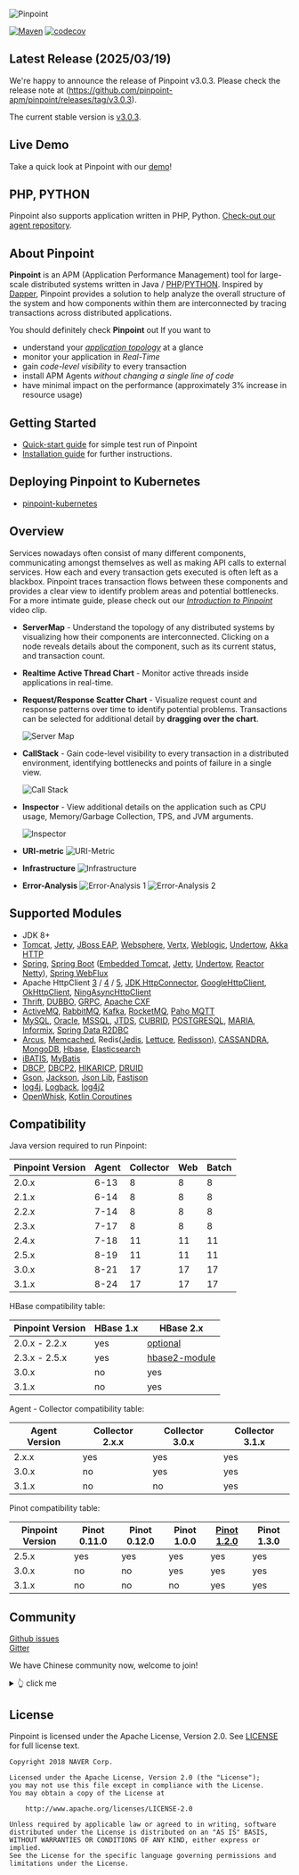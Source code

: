 

![Pinpoint](web/psd/logo.png)

[![Maven](https://img.shields.io/github/actions/workflow/status/pinpoint-apm/pinpoint/maven.yml?branch=master&label=build&logo=github)](https://github.com/pinpoint-apm/pinpoint/actions?query=workflow%3AMaven)
[![codecov](https://codecov.io/gh/pinpoint-apm/pinpoint/branch/master/graph/badge.svg)](https://codecov.io/gh/pinpoint-apm/pinpoint)

## Latest Release (2025/03/19)

We're happy to announce the release of Pinpoint v3.0.3.
Please check the release note at (https://github.com/pinpoint-apm/pinpoint/releases/tag/v3.0.3).

The current stable version is [v3.0.3](https://github.com/pinpoint-apm/pinpoint/releases/tag/v3.0.3).

## Live Demo

Take a quick look at Pinpoint with our [demo](http://223.130.142.103:8080/main/ApiGateway@SPRING_BOOT/5m?inbound=1&outbound=4&wasOnly=false&bidirectional=false)!

## PHP, PYTHON

Pinpoint also supports application written in PHP, Python. [Check-out our agent repository](https://github.com/pinpoint-apm/pinpoint-c-agent).

## About Pinpoint

**Pinpoint** is an APM (Application Performance Management) tool for large-scale distributed systems written in Java / [PHP](https://github.com/pinpoint-apm/pinpoint-c-agent)/[PYTHON]((https://github.com/pinpoint-apm/pinpoint-c-agent)).
Inspired by [Dapper](http://research.google.com/pubs/pub36356.html "Google Dapper"),
Pinpoint provides a solution to help analyze the overall structure of the system and how components within them are interconnected by tracing transactions across distributed applications.

You should definitely check **Pinpoint** out If you want to

* understand your *[application topology](https://pinpoint-apm.gitbook.io/pinpoint/want-a-quick-tour/overview)* at a glance
* monitor your application in *Real-Time*
* gain *code-level visibility* to every transaction
* install APM Agents *without changing a single line of code*
* have minimal impact on the performance (approximately 3% increase in resource usage)

## Getting Started
 * [Quick-start guide](https://pinpoint-apm.gitbook.io/pinpoint/getting-started/quickstart) for simple test run of Pinpoint
 * [Installation guide](https://pinpoint-apm.gitbook.io/pinpoint/getting-started/installation) for further instructions.

## Deploying Pinpoint to Kubernetes
 * [pinpoint-kubernetes](https://github.com/pinpoint-apm/pinpoint-kubernetes) 
 
## Overview
Services nowadays often consist of many different components, communicating amongst themselves as well as making API calls to external services. How each and every transaction gets executed is often left as a blackbox. Pinpoint traces transaction flows between these components and provides a clear view to identify problem areas and potential bottlenecks.<br/>
For a more intimate guide, please check out our *[Introduction to Pinpoint](https://pinpoint-apm.gitbook.io/pinpoint/#want-a-quick-tour)* video clip.

* **ServerMap** - Understand the topology of any distributed systems by visualizing how their components are interconnected. Clicking on a node reveals details about the component, such as its current status, and transaction count.
* **Realtime Active Thread Chart** - Monitor active threads inside applications in real-time.
* **Request/Response Scatter Chart** - Visualize request count and response patterns over time to identify potential problems. Transactions can be selected for additional detail by **dragging over the chart**.

  ![Server Map](doc/images/ss_server-map.png)

* **CallStack** - Gain code-level visibility to every transaction in a distributed environment, identifying bottlenecks and points of failure in a single view.

  ![Call Stack](doc/images/ss_call-stack.png)

* **Inspector** - View additional details on the application such as CPU usage, Memory/Garbage Collection, TPS, and JVM arguments.

  ![Inspector](doc/images/ss_inspector.png)

* **URI-metric**
  ![URI-Metric](doc/images/ss-uri-metric.png)

* **Infrastructure**
  ![Infrastructure](doc/images/ss-Infrastructure-metric.png)

* **Error-Analysis**
  ![Error-Analysis 1](doc/images/ss_error-analysis1.png)
  ![Error-Analysis 2](doc/images/ss_error-analysis3.gif)

## Supported Modules
* JDK 8+
* [Tomcat](https://github.com/pinpoint-apm/pinpoint/tree/master/agent-module/plugins/tomcat), [Jetty](https://github.com/pinpoint-apm/pinpoint/tree/master/agent-module/plugins/jetty), [JBoss EAP](https://github.com/pinpoint-apm/pinpoint/tree/master/agent-module/plugins/jboss), [Websphere](https://github.com/pinpoint-apm/pinpoint/tree/master/agent-module/plugins/websphere), [Vertx](https://github.com/pinpoint-apm/pinpoint/tree/master/agent-module/plugins/vertx), [Weblogic](https://github.com/pinpoint-apm/pinpoint/tree/master/agent-module/plugins/weblogic), [Undertow](https://github.com/pinpoint-apm/pinpoint/tree/master/agent-module/plugins/undertow), [Akka HTTP](https://github.com/pinpoint-apm/pinpoint/tree/master/agent-module/plugins/akka-http)
* [Spring](https://github.com/pinpoint-apm/pinpoint/tree/master/agent-module/plugins/spring), [Spring Boot](https://github.com/pinpoint-apm/pinpoint/tree/master/agent-module/plugins/spring-boot) ([Embedded Tomcat](https://github.com/pinpoint-apm/pinpoint/tree/master/agent-module/plugins/tomcat), [Jetty](https://github.com/pinpoint-apm/pinpoint/tree/master/agent-module/plugins/jetty), [Undertow](https://github.com/pinpoint-apm/pinpoint/tree/master/agent-module/plugins/undertow), [Reactor Netty](https://github.com/pinpoint-apm/pinpoint/tree/master/agent-module/plugins/reactor-netty)), [Spring WebFlux](https://github.com/pinpoint-apm/pinpoint/tree/master/agent-module/plugins/spring-webflux)
* Apache HttpClient [3](https://github.com/pinpoint-apm/pinpoint/tree/master/agent-module/plugins/httpclient3) / [4](https://github.com/pinpoint-apm/pinpoint/tree/master/agent-module/plugins/httpclient4) / [5](https://github.com/pinpoint-apm/pinpoint/tree/master/agent-module/plugins/httpclient5), [JDK HttpConnector](https://github.com/pinpoint-apm/pinpoint/tree/master/agent-module/plugins/jdk-http), [GoogleHttpClient](https://github.com/pinpoint-apm/pinpoint/tree/master/agent-module/plugins/google-httpclient), [OkHttpClient](https://github.com/pinpoint-apm/pinpoint/tree/master/agent-module/plugins/okhttp), [NingAsyncHttpClient](https://github.com/pinpoint-apm/pinpoint/tree/master/agent-module/plugins/ning-asynchttpclient)
* [Thrift](https://github.com/pinpoint-apm/pinpoint/tree/master/agent-module/plugins/thrift), [DUBBO](https://github.com/pinpoint-apm/pinpoint/tree/master/agent-module/plugins/dubbo), [GRPC](https://github.com/pinpoint-apm/pinpoint/tree/master/agent-module/plugins/grpc), [Apache CXF](https://github.com/pinpoint-apm/pinpoint/tree/master/agent-module/plugins/cxf)
* [ActiveMQ](https://github.com/pinpoint-apm/pinpoint/tree/master/agent-module/plugins/activemq-client), [RabbitMQ](https://github.com/pinpoint-apm/pinpoint/tree/master/agent-module/plugins/rabbitmq), [Kafka](https://github.com/pinpoint-apm/pinpoint/tree/master/agent-module/plugins/kafka), [RocketMQ](https://github.com/pinpoint-apm/pinpoint/tree/master/agent-module/plugins/rabbitmq), [Paho MQTT](https://github.com/pinpoint-apm/pinpoint/tree/master/agent-module/plugins/paho-mqtt)
* [MySQL](https://github.com/pinpoint-apm/pinpoint/tree/master/agent-module/plugins/mysql-jdbc), [Oracle](https://github.com/pinpoint-apm/pinpoint/tree/master/agent-module/plugins/oracle-jdbc), [MSSQL](https://github.com/pinpoint-apm/pinpoint/tree/master/agent-module/plugins/mssql-jdbc), [JTDS](https://github.com/pinpoint-apm/pinpoint/tree/master/agent-module/plugins/jtds), [CUBRID](https://github.com/pinpoint-apm/pinpoint/tree/master/agent-module/plugins/cubrid-jdbc), [POSTGRESQL](https://github.com/pinpoint-apm/pinpoint/tree/master/agent-module/plugins/postgresql-jdbc), [MARIA](https://github.com/pinpoint-apm/pinpoint/tree/master/agent-module/plugins/mariadb-jdbc), [Informix](https://github.com/pinpoint-apm/pinpoint/tree/master/agent-module/plugins/informix-jdbc), [Spring Data R2DBC](https://github.com/pinpoint-apm/pinpoint/tree/master/agent-module/plugins/spring-data-r2dbc)
* [Arcus](https://github.com/pinpoint-apm/pinpoint/tree/master/agent-module/plugins/arcus), [Memcached](https://github.com/pinpoint-apm/pinpoint/tree/master/agent-module/plugins/arcus), Redis([Jedis](https://github.com/pinpoint-apm/pinpoint/blob/master/agent-module/plugins/redis), [Lettuce](https://github.com/pinpoint-apm/pinpoint/tree/master/agent-module/plugins/redis-lettuce), [Redisson](https://github.com/pinpoint-apm/pinpoint/tree/master/agent-module/plugins/redis-redisson)), [CASSANDRA](https://github.com/pinpoint-apm/pinpoint/tree/master/agent-module/plugins/cassandra), [MongoDB](https://github.com/pinpoint-apm/pinpoint/tree/master/agent-module/plugins/mongodb), [Hbase](https://github.com/pinpoint-apm/pinpoint/tree/master/agent-module/plugins/hbase), [Elasticsearch](https://github.com/pinpoint-apm/pinpoint/tree/master/agent-module/plugins/elasticsearch)
* [iBATIS](https://github.com/pinpoint-apm/pinpoint/tree/master/agent-module/plugins/ibatis), [MyBatis](https://github.com/pinpoint-apm/pinpoint/tree/master/agent-module/plugins/mybatis)
* [DBCP](https://github.com/pinpoint-apm/pinpoint/tree/master/agent-module/plugins/dbcp), [DBCP2](https://github.com/pinpoint-apm/pinpoint/tree/master/agent-module/plugins/dbcp2), [HIKARICP](https://github.com/pinpoint-apm/pinpoint/tree/master/agent-module/plugins/hikaricp), [DRUID](https://github.com/pinpoint-apm/pinpoint/tree/master/agent-module/plugins/druid)
* [Gson](https://github.com/pinpoint-apm/pinpoint/tree/master/agent-module/plugins/gson), [Jackson](https://github.com/pinpoint-apm/pinpoint/tree/master/agent-module/plugins/jackson), [Json Lib](https://github.com/pinpoint-apm/pinpoint/tree/master/agent-module/plugins/json-lib), [Fastjson](https://github.com/pinpoint-apm/pinpoint/tree/master/agent-module/plugins/fastjson)
* [log4j](https://github.com/pinpoint-apm/pinpoint/tree/master/agent-module/plugins/log4j), [Logback](https://github.com/pinpoint-apm/pinpoint/tree/master/agent-module/plugins/logback), [log4j2](https://github.com/pinpoint-apm/pinpoint/tree/master/agent-module/plugins/log4j2)
* [OpenWhisk](https://github.com/pinpoint-apm/pinpoint/tree/master/agent-module/plugins/openwhisk), [Kotlin Coroutines](https://github.com/pinpoint-apm/pinpoint/tree/master/agent-module/plugins/kotlin-coroutines)

## Compatibility

Java version required to run Pinpoint:
<!-- <compatibilityJava.md> -->
| Pinpoint Version | Agent | Collector | Web | Batch | 
|------------------|-------|-----------|-----|-------|
| 2.0.x            | 6-13  | 8         | 8   | 8     |
| 2.1.x            | 6-14  | 8         | 8   | 8     |
| 2.2.x            | 7-14  | 8         | 8   | 8     |
| 2.3.x            | 7-17  | 8         | 8   | 8     |
| 2.4.x            | 7-18  | 11        | 11  | 11    |
| 2.5.x            | 8-19  | 11        | 11  | 11    |
| 3.0.x            | 8-21  | 17        | 17  | 17    |
| 3.1.x            | 8-24  | 17        | 17  | 17    |

<!-- </compatibilityJava.md> -->
HBase compatibility table:
<!-- <compatibilityHbase.md> -->
| Pinpoint Version | HBase 1.x | HBase 2.x                                                                                                             |
|------------------|-----------|-----------------------------------------------------------------------------------------------------------------------|
| 2.0.x - 2.2.x    | yes       | [optional](https://pinpoint-apm.gitbook.io/pinpoint/documents/hbase-upgrade#do-you-like-to-use-hbase-2x-for-pinpoint) |
| 2.3.x - 2.5.x    | yes       | [hbase2-module](https://github.com/pinpoint-apm/pinpoint/tree/2.3.x/hbase2-module)                                    |
| 3.0.x            | no        | yes                                                                                                                   |
| 3.1.x            | no        | yes                                                                                                                   |

<!-- </compatibilityHbase.md> -->
Agent - Collector compatibility table:
<!-- <compatibilityPinpoint.md> -->

| Agent Version | Collector 2.x.x | Collector 3.0.x | Collector 3.1.x |
|---------------|-----------------|-----------------|-----------------|
| 2.x.x         | yes             | yes             | yes             |
| 3.0.x         | no              | yes             | yes             |
| 3.1.x         | no              | no              | yes             |

<!-- </compatibilityPinpoint.md> -->
Pinot compatibility table:
<!-- <compatibilityPinot.md> -->
| Pinpoint Version | Pinot 0.11.0 | Pinot 0.12.0 | Pinot 1.0.0 | [Pinot 1.2.0](https://github.com/pinpoint-apm/pinpoint/issues/11613) | Pinot 1.3.0 |
|------------------|--------------|--------------|-------------|----------------------------------------------------------------------|-------------|
| 2.5.x            | yes          | yes          | yes         | yes                                                                  | yes         |
| 3.0.x            | no           | no           | yes         | yes                                                                  | yes         |
| 3.1.x            | no           | no           | no          | yes                                                                  | yes         |
<!-- </compatibilityPinot.md> -->

## Community

[Github issues](https://github.com/pinpoint-apm/pinpoint/issues)   
[Gitter](https://gitter.im/naver/pinpoint)  

We have Chinese community now, welcome to join!

<details>
  <summary> 👆 click me
</summary>

QQ Group1: 897594820 | QQ Group2: 812507584 | QQ Group3: 882020485| DING Group : 21981598
:----------------: |:----------------: | :-----------: | :-----------: 
![QQ Group1](doc/images/NAVERPinpoint.png) | ![QQ Group2](doc/images/NAVERPinpoint2.png)| ![QQ Group3](doc/images/NAVERPinpoint3.png)| ![DING Group](doc/images/NaverPinpoint交流群-DING.jpg)

</details>

## License
Pinpoint is licensed under the Apache License, Version 2.0.
See [LICENSE](LICENSE) for full license text.

```
Copyright 2018 NAVER Corp.

Licensed under the Apache License, Version 2.0 (the "License");
you may not use this file except in compliance with the License.
You may obtain a copy of the License at

    http://www.apache.org/licenses/LICENSE-2.0

Unless required by applicable law or agreed to in writing, software
distributed under the License is distributed on an "AS IS" BASIS,
WITHOUT WARRANTIES OR CONDITIONS OF ANY KIND, either express or implied.
See the License for the specific language governing permissions and
limitations under the License.
```


